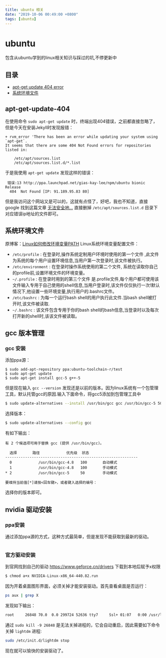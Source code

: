 ```yaml
---
title: ubuntu 相关
date: "2019-10-06 00:49:00 +0800"
tags: [ubuntu]
---
```


# ubuntu
包含从ubuntu学到的linux相关知识与踩过的坑,不停更新中
## 目录
* [apt-get update 404 error](#apt-get-update-404)
* [系统环境文件](#系统环境文件)

## apt-get-update-404

在使用命令 `sudo apt-get update` 时，终端出现404错误，之前都直接忽略了，但是今天在安装Jekyll时发现报错：
```
+ rvm_error 'There has been an error while updating your system using `apt-get`.
It seems that there are some 404 Not Found errors for repositories listed in:

    /etc/apt/sources.list
    /etc/apt/sources.list.d/*.list
```
于是我使用 `apt-get update` 发现这样的错误：
```
 错误:13 http://ppa.launchpad.net/gias-kay-lee/npm/ubuntu bionic Release
  404  Not Found [IP: 91.189.95.83 80]
```
但是我访问这个网站又是可以的，这就有点怪了，好吧，我也不知道，直接 google 找到这篇文章 [无法安全地...](https://blog.csdn.net/chenbetter1996/article/details/80255552) 直接删掉 `/etc/apt/sources.list.d` 目录下对应错误ip地址的文件即可。

## 系统环境文件
原博客：[Linux如何修改环境变量PATH](https://blog.csdn.net/gui951753/article/details/79166236)
Linux系统环境变量配置文件：
+ `/etc/profile` : 在登录时,操作系统定制用户环境时使用的第一个文件 ,此文件为系统的每个用户设置环境信息,当用户第一次登录时,该文件被执行。
+ `/etc/environment` : 在登录时操作系统使用的第二个文件, 系统在读取你自己的profile前,设置环境文件的环境变量。
+ `~/.profile` :  在登录时用到的第三个文件 是.profile文件,每个用户都可使用该文件输入专用于自己使用的shell信息,当用户登录时,该文件仅仅执行一次!默认情况下,他设置一些环境变量,执行用户的.bashrc文件。
+ `/etc/bashrc` : 为每一个运行bash shell的用户执行此文件.当bash shell被打开时,该文件被读取.
+ `~/.bashrc` : 该文件包含专用于你的bash shell的bash信息,当登录时以及每次打开新的shell时,该该文件被读取。

## gcc 版本管理

### gcc 安装
添加ppa源：
```
$ sudo add-apt-repository ppa:ubuntu-toolchain-r/test
$ sudo apt-get update
$ sudo apt-get install gcc-5 g++-5
```
但是现在输入 `gcc --version` 发现还是以前的版本。因为linux系统有一个包管理工具，默认托管gcc的原因.输入下面命令，将gcc5添加到包管理工具中
```bash
$ sudo update-alternatives --install /usr/bin/gcc gcc /usr/bin/gcc-5 50
```
选择版本：
```bash
$ sudo update-alternatives --config gcc
```
有如下输出：
```
有 2 个候选项可用于替换 gcc (提供 /usr/bin/gcc)。

  选择       路径            优先级  状态
------------------------------------------------------------
  0            /usr/bin/gcc-4.8   100       自动模式
  1            /usr/bin/gcc-4.8   100       手动模式
* 2            /usr/bin/gcc-5     50        手动模式

要维持当前值[*]请按<回车键>，或者键入选择的编号：
```
选择你的版本即可。

## nvidia 驱动安装
### ppa安装
通过添加ppa源的方式，这种方式最简单，但是发现不能获取到最新的驱动。
```bash

```

### 官方驱动安装
到官网找到自己的驱动 https://www.geforce.cn/drivers
下载到本地后赋予x权限
```bash
$ chmod a+x NVIDIA-Linux-x86_64-440.82.run
```
因为开着桌面图形界面，必须关掉才能安装驱动。首先查看桌面是否运行：
```bash
ps aux | grep X
```
发现如下输出：
```bash
root     26848 70.0  0.0 299724 52636 tty7     Ssl+ 01:07   0:00 /usr/lib/xorg/Xorg -core :0 -seat seat0 -auth /var/run/lightdm/root/:0 -nolisten tcp vt7 -novtswitch
```
通过 `sudo kill -9 26848` 是无法关掉进程的，它会自动重启，因此需要如下命令关掉 `lightdm` 进程:
```bash
sudo /etc/init.d/lightdm stop
```
现在就可以愉快的安装驱动了。
